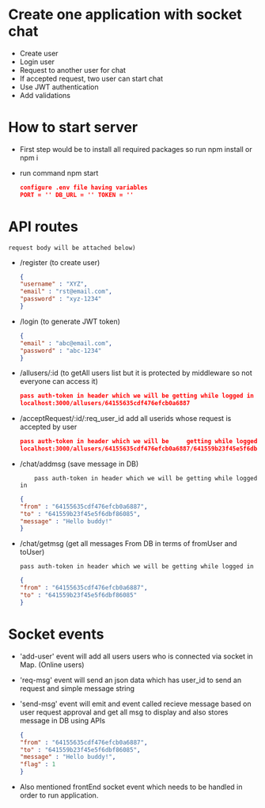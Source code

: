 
# Create one application with socket chat

- Create user
- Login user
- Request to another user for chat
- If accepted request, two user can start chat
- Use JWT authentication
- Add validations

# How to start server

- First step would be to install all required packages so run npm install or npm i
- run command npm start 

    ```json
    configure .env file having variables
    PORT = '' DB_URL = '' TOKEN = ''
    ```

# API routes 

`request body will be attached below)`

- /register (to create user)
    ```json
    {
    "username" : "XYZ",
    "email" : "rst@email.com",
    "password" : "xyz-1234"
    }
    ```

- /login (to generate JWT token)
    ```json
    {
    "email" : "abc@email.com",
    "password" : "abc-1234"
    }
    ```
- /allusers/:id (to getAll users list but it is protected by middleware so not everyone can access it)

    ```json
    pass auth-token in header which we will be getting while logged in
    localhost:3000/allusers/64155635cdf476efcb0a6887
    ```

- /acceptRequest/:id/:req_user_id add all userids whose request is accepted by user

    ```json
    pass auth-token in header which we will be     getting while logged in
    localhost:3000/allusers/64155635cdf476efcb0a6887/641559b23f45e5f6dbf86085
    ```

- /chat/addmsg (save message in DB)

    `    pass auth-token in header which we will be getting while logged in`
    ```json
    {
    "from" : "64155635cdf476efcb0a6887",
    "to" : "641559b23f45e5f6dbf86085",
    "message" : "Hello buddy!"
    }
    ```

- /chat/getmsg (get all messages From DB in terms of fromUser and toUser)

    `pass auth-token in header which we will be getting while logged in`

    ```json
    {
    "from" : "64155635cdf476efcb0a6887",
    "to" : "641559b23f45e5f6dbf86085"
    }
    ```

# Socket events

- 'add-user' event will add all users users who is connected via socket in Map. (Online users)

- 'req-msg' event will send an json data which has user_id to send an request and simple message string

- 'send-msg' event will emit and event called recieve message based on user request approval and get all msg to display and also stores message in DB using APIs 

    ```json
    {
    "from" : "64155635cdf476efcb0a6887",
    "to" : "641559b23f45e5f6dbf86085",
    "message" : "Hello buddy!",
    "flag" : 1
    }
    ```

- Also mentioned frontEnd socket event which needs to be handled in order to run application. 
